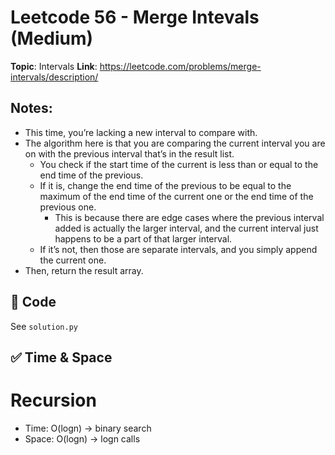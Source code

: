 # Leetcode 56 - Merge Intevals (Medium)

**Topic**: Intervals
**Link**: https://leetcode.com/problems/merge-intervals/description/

## Notes:
 - This time, you’re lacking a new interval to compare with. 
 - The algorithm here is that you are comparing the current interval you are on with the previous interval that’s in the result list. 
    - You check if the start time of the current is less than or equal to the end time of the previous.
    - If it is, change the end time of the previous to be equal to the maximum of the end time of the current one or the end time of the previous one. 
        - This is because there are edge cases where the previous interval added is actually the larger interval, and the current interval just happens to be a part of that larger interval. 
    - If it’s not, then those are separate intervals, and you simply append the current one. 
 - Then, return the result array. 

## 🧪 Code
See `solution.py`

## ✅ Time & Space

# Recursion
- Time: O(logn) -> binary search
- Space: O(logn) -> logn calls 